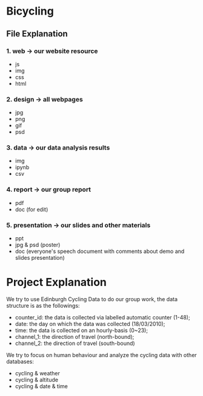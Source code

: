 # Bicycling

## File Explanation

### 1. web -> our website resource 
* js 
* img 
* css 
* html

### 2. design -> all webpages 
* jpg 
* png 
* gif 
* psd

### 3. data -> our data analysis results 
* img 
* ipynb 
* csv

### 4. report -> our group report
* pdf
* doc (for edit)

### 5. presentation -> our slides and other materials
* ppt
* jpg & psd (poster)
* doc (everyone's speech document with comments about demo and slides presentation)


# Project Explanation

We try to use Edinburgh Cycling Data to do our group work, the data structure is as the followings:
* counter_id: the data is collected via labelled automatic counter (1-48);
* date: the day on which the data was collected (18/03/2010);
* time: the data is collected on an hourly-basis (0~23);
* channel_1: the direction of travel (north-bound);
* channel_2: the direction of travel (south-bound)


We try to focus on human behaviour and analyze the cycling data with other databases:
* cycling & weather
* cycling & altitude
* cycling & date & time



